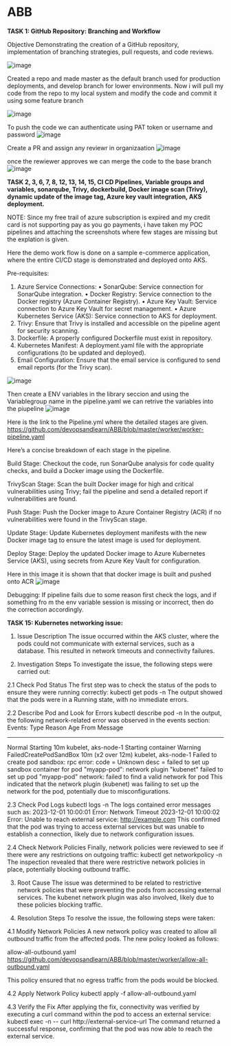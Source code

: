 # ABB

**TASK 1: GitHub Repository: Branching and Workflow**

Objective
Demonstrating the creation of a GitHub repository, implementation of branching strategies, pull requests, and code reviews.

![image](https://github.com/user-attachments/assets/0ddc801c-8334-4ef2-b6e3-909a12fb24de)

Created a repo and made master as the default branch used for production deployments, and develop branch for lower environments. 
Now i will pull my code from the repo to my local system and modify the code and commit it using some feature branch 

![image](https://github.com/user-attachments/assets/0334b801-d653-43e6-a180-9dcc2f591e94)

To push the code we can authenticate using PAT token or username and password
![image](https://github.com/user-attachments/assets/b33e270f-399c-45df-8d4b-bba88bf06004)

Create a PR and assign any reviewr in organizaation
![image](https://github.com/user-attachments/assets/5af1e17f-1a1a-4a02-a070-4700b67df1fa)

once the rewiewer approves we can merge the code to the base branch 
![image](https://github.com/user-attachments/assets/ff97209f-5b7a-4c30-885b-4c598fce7481)


**TASK 2, 3, 6, 7, 8, 12, 13, 14, 15,  CI CD Pipelines, Variable groups and variables, sonarqube, Trivy, dockerbuild, Docker image scan (Trivy), dynamic update of the image tag, Azure key vault integration, AKS deployment.**
 
NOTE: Since my free trail of azure subscription is expired and my credit card is not supporting pay as you go payments, i have taken my POC pipelines and attaching the screenshots where few stages are missing but the explation is given. 

Here the demo work flow is done on a sample e-commerce application, where the entire CI/CD stage is demonstrated and deployed onto AKS. 
 
Pre-requisites:
1. Azure Service Connections:
•	SonarQube: Service connection for SonarQube integration.
•	Docker Registry: Service connection to the Docker registry (Azure Container Registry).
•	Azure Key Vault: Service connection to Azure Key Vault for secret management.
•	Azure Kubernetes Service (AKS): Service connection to AKS for deployment.
2. Trivy: Ensure that Trivy is installed and accessible on the pipeline agent for security scanning.
3. Dockerfile: A properly configured Dockerfile must exist in repository.
4. Kubernetes Manifest: A deployment.yaml file with the appropriate configurations (to be updated and deployed).
5. Email Configuration: Ensure that the email service is configured to send email reports (for the Trivy scan).

![image](https://github.com/user-attachments/assets/e7f1bae2-1e07-411f-a81e-1645817d86c6)

Then create a ENV variables in the library seccion and using the Variablegroup name in the pipeline.yaml we can retrive the variables into the piupeline
![image](https://github.com/user-attachments/assets/a677cdef-1b3c-4ca7-a3a5-a1df4bde0d08)

Here is the link to the Pipeline.yml where the detailed stages are given.
https://github.com/devopsandlearn/ABB/blob/master/worker/worker-pipeline.yaml

Here’s a concise breakdown of each stage in the pipeline. 

Build Stage:
Checkout the code, run SonarQube analysis for code quality checks, and build a Docker image using the Dockerfile.

TrivyScan Stage:
Scan the built Docker image for high and critical vulnerabilities using Trivy; fail the pipeline and send a detailed report if vulnerabilities are found.

Push Stage:
Push the Docker image to Azure Container Registry (ACR) if no vulnerabilities were found in the TrivyScan stage.

Update Stage:
Update Kubernetes deployment manifests with the new Docker image tag to ensure the latest image is used for deployment.

Deploy Stage:
Deploy the updated Docker image to Azure Kubernetes Service (AKS), using secrets from Azure Key Vault for configuration.


Here in this image it is shown that that docker image is built and pushed onto ACR 
![image](https://github.com/user-attachments/assets/a18623d0-67bf-4e11-96c8-111de0ec21b8)

Debugging: If pipeline fails due to some reason first check the logs, and if something fro m the env variable session is missing or incorrect, then do the correction accordingly. 

**TASK 15: Kubernetes networking issue:**
1. Issue Description
The issue occurred within the AKS cluster, where the pods could not communicate with external services, such as a database. This resulted in network timeouts and connectivity failures.

2. Investigation Steps
To investigate the issue, the following steps were carried out:

2.1 Check Pod Status
The first step was to check the status of the pods to ensure they were running correctly:
kubectl get pods -n <namespace>
The output showed that the pods were in a Running state, with no immediate errors.

2.2 Describe Pod and Look for Errors
kubectl describe pod <pod-name> -n <namespace>
In the output, the following network-related error was observed in the events section:
Events:
  Type     Reason                  Age                From                       Message
  ----     ------                  ----               ----                       -------
  Normal   Starting                10m                kubelet, aks-node-1        Starting container
  Warning  FailedCreatePodSandBox  10m (x2 over 12m)  kubelet, aks-node-1        Failed to create pod sandbox: rpc error: code = Unknown desc = failed to set up sandbox container for pod "myapp-pod": network plugin "kubenet" failed to set up pod "myapp-pod" network: failed to find a valid network for pod
This indicated that the network plugin (kubenet) was failing to set up the network for the pod, potentially due to misconfigurations.

2.3 Check Pod Logs
kubectl logs <pod-name> -n <namespace>
The logs contained error messages such as:
2023-12-01 10:00:01 Error: Network Timeout
2023-12-01 10:00:02 Error: Unable to reach external service: http://example.com
This confirmed that the pod was trying to access external services but was unable to establish a connection, likely due to network configuration issues.

2.4 Check Network Policies
Finally, network policies were reviewed to see if there were any restrictions on outgoing traffic:
kubectl get networkpolicy -n <namespace>
The inspection revealed that there were restrictive network policies in place, potentially blocking outbound traffic.

3. Root Cause
The issue was determined to be related to restrictive network policies that were preventing the pods from accessing external services. The kubenet network plugin was also involved, likely due to these policies blocking traffic.

4. Resolution Steps
To resolve the issue, the following steps were taken:

4.1 Modify Network Policies
A new network policy was created to allow all outbound traffic from the affected pods. The new policy looked as follows:

allow-all-outbound.yaml
https://github.com/devopsandlearn/ABB/blob/master/worker/allow-all-outbound.yaml

This policy ensured that no egress traffic from the pods would be blocked.

4.2 Apply Network Policy
kubectl apply -f allow-all-outbound.yaml

4.3 Verify the Fix
After applying the fix, connectivity was verified by executing a curl command within the pod to access an external service:
kubectl exec <pod-name> -n <namespace> -- curl http://external-service-url
The command returned a successful response, confirming that the pod was now able to reach the external service.








